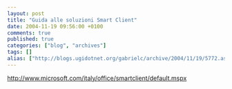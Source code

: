 ```yaml
---
layout: post
title: "Guida alle soluzioni Smart Client"
date: 2004-11-19 09:56:00 +0100
comments: true
published: true
categories: ["blog", "archives"]
tags: []
alias: ["http://blogs.ugidotnet.org/gabrielc/archive/2004/11/19/5772.aspx"]
---
```


<!-- more -->

<a xmlns="http://www.w3.org/1999/xhtml" href="http://www.microsoft.com/italy/office/smartclient/default.mspx">http://www.microsoft.com/italy/office/smartclient/default.mspx</a>
